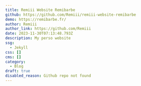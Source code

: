 ```yaml
---
title: Remiii Website Remibarbe
github: https://github.com/Remiii/remiii-website-remibarbe
demo: https://remibarbe.fr/
author: Remiii
author_link: https://github.com/Remiii
date: 2023-11-30T07:13:48.793Z
description: My perso website
ssg:
  - Jekyll
css: []
cms: []
category:
  - Blog
draft: true
disabled_reason: Github repo not found
---
```

